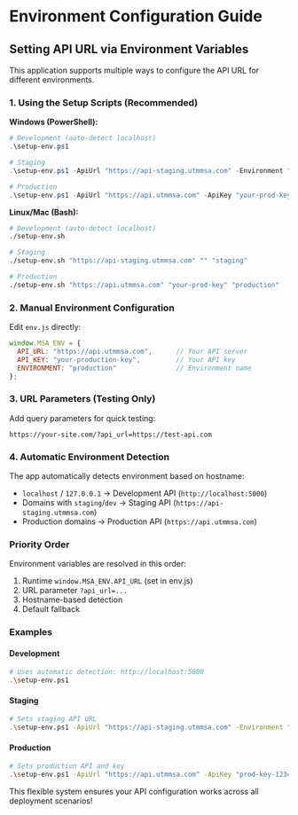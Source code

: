 # Environment Configuration Guide

## Setting API URL via Environment Variables

This application supports multiple ways to configure the API URL for different environments.

### 1. Using the Setup Scripts (Recommended)

**Windows (PowerShell):**
```powershell
# Development (auto-detect localhost)
.\setup-env.ps1

# Staging
.\setup-env.ps1 -ApiUrl "https://api-staging.utmmsa.com" -Environment "staging"

# Production
.\setup-env.ps1 -ApiUrl "https://api.utmmsa.com" -ApiKey "your-prod-key" -Environment "production"
```

**Linux/Mac (Bash):**
```bash
# Development (auto-detect localhost)
./setup-env.sh

# Staging
./setup-env.sh "https://api-staging.utmmsa.com" "" "staging"

# Production  
./setup-env.sh "https://api.utmmsa.com" "your-prod-key" "production"
```

### 2. Manual Environment Configuration

Edit `env.js` directly:
```javascript
window.MSA_ENV = {
  API_URL: "https://api.utmmsa.com",      // Your API server
  API_KEY: "your-production-key",         // Your API key
  ENVIRONMENT: "production"               // Environment name
};
```

### 3. URL Parameters (Testing Only)

Add query parameters for quick testing:
```
https://your-site.com/?api_url=https://test-api.com
```

### 4. Automatic Environment Detection

The app automatically detects environment based on hostname:

- `localhost` / `127.0.0.1` → Development API (`http://localhost:5000`)
- Domains with `staging`/`dev` → Staging API (`https://api-staging.utmmsa.com`)
- Production domains → Production API (`https://api.utmmsa.com`)

### Priority Order

Environment variables are resolved in this order:

1. Runtime `window.MSA_ENV.API_URL` (set in env.js)
2. URL parameter `?api_url=...`
3. Hostname-based detection
4. Default fallback

### Examples

#### Development

```bash
# Uses automatic detection: http://localhost:5000
.\setup-env.ps1
```

#### Staging

```bash
# Sets staging API URL
.\setup-env.ps1 -ApiUrl "https://api-staging.utmmsa.com" -Environment "staging"
```

#### Production

```bash
# Sets production API and key
.\setup-env.ps1 -ApiUrl "https://api.utmmsa.com" -ApiKey "prod-key-12345" -Environment "production"
```

This flexible system ensures your API configuration works across all deployment scenarios!
